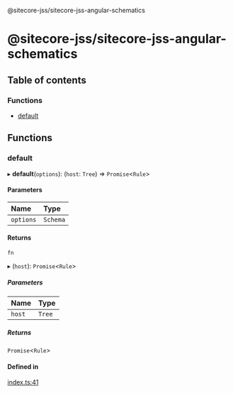 @sitecore-jss/sitecore-jss-angular-schematics

# @sitecore-jss/sitecore-jss-angular-schematics

## Table of contents

### Functions

- [default](README.md#default)

## Functions

### default

▸ **default**(`options`): (`host`: `Tree`) => `Promise`<`Rule`\>

#### Parameters

| Name | Type |
| :------ | :------ |
| `options` | `Schema` |

#### Returns

`fn`

▸ (`host`): `Promise`<`Rule`\>

##### Parameters

| Name | Type |
| :------ | :------ |
| `host` | `Tree` |

##### Returns

`Promise`<`Rule`\>

#### Defined in

[index.ts:41](https://github.com/Sitecore/jss/blob/fb0b19c84/packages/sitecore-jss-angular-schematics/src/jss-component/index.ts#L41)
